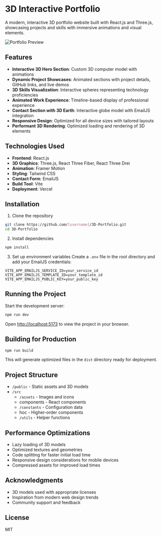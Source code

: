 # 3D Interactive Portfolio

A modern, interactive 3D portfolio website built with React.js and Three.js, showcasing projects and skills with immersive animations and visual elements.

![Portfolio Preview](public/website-preview.png)

## Features

- **Interactive 3D Hero Section**: Custom 3D computer model with animations
- **Dynamic Project Showcases**: Animated sections with project details, GitHub links, and live demos
- **3D Skills Visualization**: Interactive spheres representing technology proficiencies
- **Animated Work Experience**: Timeline-based display of professional experience
- **Contact Section with 3D Earth**: Interactive globe model with EmailJS integration
- **Responsive Design**: Optimized for all device sizes with tailored layouts
- **Performant 3D Rendering**: Optimized loading and rendering of 3D elements

## Technologies Used

- **Frontend**: React.js
- **3D Graphics**: Three.js, React Three Fiber, React Three Drei
- **Animation**: Framer Motion
- **Styling**: Tailwind CSS
- **Contact Form**: EmailJS
- **Build Tool**: Vite
- **Deployment**: Vercel

## Installation

1. Clone the repository
```bash
git clone https://github.com/[username]/3D-Portfolio.git
cd 3D-Portfolio
```

2. Install dependencies
```bash
npm install
```

3. Set up environment variables
Create a `.env` file in the root directory and add your EmailJS credentials:
```
VITE_APP_EMAILJS_SERVICE_ID=your_service_id
VITE_APP_EMAILJS_TEMPLATE_ID=your_template_id
VITE_APP_EMAILJS_PUBLIC_KEY=your_public_key
```

## Running the Project

Start the development server:
```bash
npm run dev
```

Open [http://localhost:5173](http://localhost:5173) to view the project in your browser.

## Building for Production

```bash
npm run build
```

This will generate optimized files in the `dist` directory ready for deployment.

## Project Structure

- `/public` - Static assets and 3D models
- `/src`
  - `/assets` - Images and icons
  - components - React components
  - `/constants` - Configuration data
  - hoc - Higher-order components
  - `/utils` - Helper functions

## Performance Optimizations

- Lazy loading of 3D models
- Optimized textures and geometries
- Code splitting for faster initial load time
- Responsive design considerations for mobile devices
- Compressed assets for improved load times

## Acknowledgments

- 3D models used with appropriate licenses
- Inspiration from modern web design trends
- Community support and feedback

## License

MIT